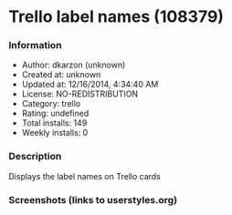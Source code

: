 # Trello label names (108379)

### Information
- Author: dkarzon (unknown)
- Created at: unknown
- Updated at: 12/16/2014, 4:34:40 AM
- License: NO-REDISTRIBUTION
- Category: trello
- Rating: undefined
- Total installs: 149
- Weekly installs: 0


### Description
Displays the label names on Trello cards


### Screenshots (links to userstyles.org)



